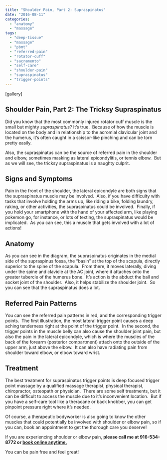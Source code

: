 ```yaml
---
title: "Shoulder Pain, Part 2: Supraspinatus"
date: "2016-08-11"
categories: 
  - "anatomy"
  - "massage"
tags: 
  - "deep-tissue"
  - "massage"
  - "pbmt"
  - "referred-pain"
  - "rotator-cuff"
  - "sacramento"
  - "self-care"
  - "shoulder-pain"
  - "supraspinatus"
  - "trigger-points"
---
```


\[gallery\]

## Shoulder Pain, Part 2: The Tricksy Supraspinatus

Did you know that the most commonly injured rotator cuff muscle is the small but mighty _supraspinatus_? It’s true.  Because of how the muscle is located on the body and in relationship to the acromial clavicular joint and the humerus, it’s often caught in a scissor-like pinching and can be torn pretty easily.

Also, the supraspinatus can be the source of referred pain in the shoulder and elbow, sometimes masking as lateral epicondylitis, or tennis elbow.  But as we will see, the tricksy supraspinatus is a naughty culprit.

## Signs and Symptoms

Pain in the front of the shoulder, the lateral epicondyle are both signs that the supraspinatus muscle may be involved.  Also, if you have difficulty with tasks that involve holding the arms up, like riding a bike, folding laundry, raking, or other activities, the supraspinatus could be involved.  Finally, if you hold your smartphone with the hand of your affected arm, like playing pokemon go, for instance, or lots of texting, the supraspinatus would be implicated.  As you can see, this a muscle that gets involved with a lot of actions!

## Anatomy

As you can see in the diagram, the supraspinatus originates in the medial side of the supraspinus fossa, the “basin” at the top of the scapula, directly superior to the spine of the scapula.  From there, it moves laterally, diving under the spine and clavicle at the AC joint, where it attaches onto the greater tubercle of the humerus bone.  It’s action is the abduct the ball and socket joint of the shoulder.  Also, it helps stabilize the shoulder joint.  So you can see that the supraspinatus does a lot.

## Referred Pain Patterns

You can see the referred pain patterns in red, and the corresponding trigger points.  The first illustration, the most lateral trigger point causes a deep aching tenderness right at the point of the trigger point.  In the second, the trigger points in the muscle belly can also cause the shoulder joint pain, but also the pain in the lateral epicondyle, which is where the muscles of the back of the forearm (posterior compartment) attach onto the outside of the upper arm, just above the elbow.  It can also have radiating pain from shoulder toward elbow, or elbow toward wrist.

## Treatment

The best treatment for supraspinatus trigger points is deep focused trigger point massage by a qualified massage therapist, physical therapist, chiropractor, osteopath or physician.  There are some self treatments, but it can be difficult to access the muscle due to it’s inconvenient location.  But if you have a self-care tool like a theracane or back knobber, you can get pinpoint pressure right where it’s needed.

Of course, a therapeutic bodyworker is also going to know the other muscles that could potentially be involved with shoulder or elbow pain, so if you can, book an appointment to get the thorough care you deserve!

If you are experiencing shoulder or elbow pain, **please call me at 916-534-8772 or [book online anytime.](http://t.umblr.com/redirect?z=http%3A%2F%2Fspab.kr%2Fsparkmassage&t=MjY0Njc0MDU1NGE3ZmVhYWU0MDJhNzdlMDNhYTQ5MDY5NjBhOGEyMSx0MThyemNRQg%3D%3D)**  

You can be pain free and feel great!
